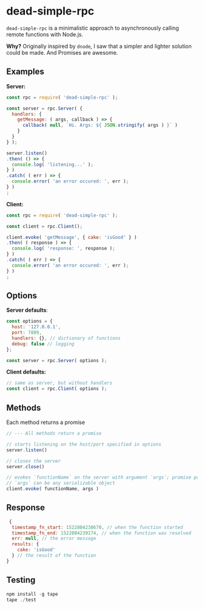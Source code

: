 # dead-simple-rpc

`dead-simple-rpc` is a minimalistic approach to asynchronously calling remote functions with Node.js.

**Why?**
Originally inspired by `dnode`, I saw that a simpler and lighter solution could be made. And Promises are awesome.

## Examples

**Server:**
``` js
const rpc = require( 'dead-simple-rpc' );

const server = rpc.Server( {
  handlers: {
    getMessage: ( args, callback ) => {
      callback( null, `Hi. Args: ${ JSON.stringify( args ) }` )
    }
  }
} );

server.listen()
.then( () => {
  console.log( 'listening...' );
} )
.catch( ( err ) => {
  console.error( 'an error occured: ', err );
} )
;
```

**Client:**
``` js
const rpc = require( 'dead-simple-rpc' );

const client = rpc.Client();

client.evoke( 'getMessage', { cake: 'isGood' } )
.then( ( response ) => {
  console.log( 'response: ', response );
} )
.catch( ( err ) => {
  console.error( 'an error occured: ', err );
} )
;
```

## Options

**Server defaults**:
``` js
const options = {
  host: '127.0.0.1',
  port: 7889,
  handlers: {}, // dictionary of functions
  debug: false // logging
};

const server = rpc.Server( options );
```

**Client defaults:**
``` js
// same as server, but without handlers
const client = rpc.Client( options );
```

## Methods

Each method returns a promise
``` js
// --- All methods return a promise

// starts listening on the host/port specified in options
server.listen()

// closes the server
server.close()

// evokes `functionName` on the server with argument `args`; promise passes the response
// `args` can be any serializable object
client.evoke( functionName, args ) 
```

## Response

``` js
 {
  timestamp_fn_start: 1522804238670, // when the function started
  timestamp_fn_end: 1522804239174, // when the function was resolved
  err: null, // the error message
  results: {
    cake: 'isGood'
  } // the result of the function
}
```

## Testing

``` js
npm install -g tape
tape ./test
```
